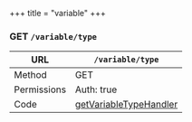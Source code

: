 +++
title = "variable"
+++


### GET `/variable/type`

URL         | **`/variable/type`**
----------- |----------
Method      | GET     
Permissions |  Auth: true
Code        | [getVariableTypeHandler](https://github.com/ovh/cds/search?q=%22func+%28api+*API%29+getVariableTypeHandler%22)
    









